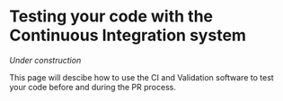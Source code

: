 # Testing your code with the Continuous Integration system

*Under construction*

This page will descibe how to use the CI and Validation software to test your code before and during the PR process.
